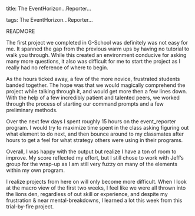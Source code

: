 title: The EventHorizon...Reporter...

tags: The EventHorizon...Reporter...

READMORE


The first project we completed in G-School was definitely was not easy for me. It spanned the gap from the previous warm ups by having no tutorial to walk you through. While this created an environment conducive for asking many more questions, it also was difficult for me to start the project as I really had no reference of where to begin. 

As the hours ticked away, a few of the more novice, frustrated students banded together. The hope was that we would magically comprehend the project while talking through it, and would get more then a few lines down. With the help of a few incredibly patient and talented peers, we worked through the process of starting our command prompts and a few preliminary methods.

Over the next few days I spent roughly 15 hours on the event_reporter program. I would try to maximize time spent in the class asking figuring out what element to do next, and then bounce around to my classmates after hours to get a feel for what strategy others were using in their programs. 

Overall, I was happy with the output but realize I have a ton of room to improve. My score reflected my effort, but I still chose to work with Jeff’s group for the wrap-up as I am still very fuzzy on many of the elements within my own program. 

I realize projects from here on will only become more difficult. When I look at the macro view of the first two weeks, I feel like we were all thrown into the lions den, regardless of out skill or experience, and despite my frustration & near mental-breakdowns, I learned a lot this week from this trial-by-fire project.